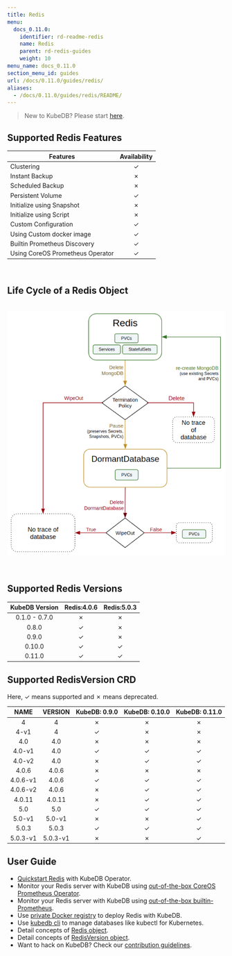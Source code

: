 ```yaml
---
title: Redis
menu:
  docs_0.11.0:
    identifier: rd-readme-redis
    name: Redis
    parent: rd-redis-guides
    weight: 10
menu_name: docs_0.11.0
section_menu_id: guides
url: /docs/0.11.0/guides/redis/
aliases:
  - /docs/0.11.0/guides/redis/README/
---
```


> New to KubeDB? Please start [here](/docs/concepts/README.md).

## Supported Redis Features

|             Features             | Availability |
| -------------------------------- | :----------: |
| Clustering                       |   &#10003;   |
| Instant Backup                   |   &#10007;   |
| Scheduled Backup                 |   &#10007;   |
| Persistent Volume                |   &#10003;   |
| Initialize using Snapshot        |   &#10007;   |
| Initialize using Script          |   &#10007;   |
| Custom Configuration             |   &#10003;   |
| Using Custom docker image        |   &#10003;   |
| Builtin Prometheus Discovery     |   &#10003;   |
| Using CoreOS Prometheus Operator |   &#10003;   |

<br/>

## Life Cycle of a Redis Object

<p align="center">
  <img alt="lifecycle"  src="/docs/images/redis/redis-lifecycle.png">
</p>

<br/>

## Supported Redis Versions

| KubeDB Version | Redis:4.0.6 | Redis:5.0.3 |
| :------------: | :---------: | :---------: |
| 0.1.0 - 0.7.0  |  &#10007;   |  &#10007;   |
|     0.8.0      |  &#10003;   |  &#10007;   |
|     0.9.0      |  &#10003;   |  &#10007;   |
|     0.10.0     |  &#10003;   |  &#10003;   |
|     0.11.0     |  &#10003;   |  &#10003;   |

## Supported RedisVersion CRD

Here, &#10003; means supported and &#10007; means deprecated.

|   NAME   | VERSION  | KubeDB: 0.9.0 | KubeDB: 0.10.0 | KubeDB: 0.11.0 |
| :------: | :------: | :-----------: | :------------: | :------------: |
|    4     |    4     |   &#10007;    |    &#10007;    |    &#10007;    |
|   4-v1   |    4     |   &#10003;    |    &#10007;    |    &#10007;    |
|   4.0    |   4.0    |   &#10007;    |    &#10007;    |    &#10007;    |
|  4.0-v1  |   4.0    |   &#10003;    |    &#10003;    |    &#10003;    |
|  4.0-v2  |   4.0    |   &#10007;    |    &#10003;    |    &#10003;    |
|  4.0.6   |  4.0.6   |   &#10007;    |    &#10007;    |    &#10007;    |
| 4.0.6-v1 |  4.0.6   |   &#10003;    |    &#10003;    |    &#10003;    |
| 4.0.6-v2 |  4.0.6   |   &#10007;    |    &#10003;    |    &#10003;    |
|  4.0.11  |  4.0.11  |   &#10007;    |    &#10003;    |    &#10003;    |
|   5.0    |   5.0    |   &#10003;    |    &#10003;    |    &#10003;    |
|  5.0-v1  |  5.0-v1  |   &#10007;    |    &#10007;    |    &#10003;    |
|  5.0.3   |  5.0.3   |   &#10003;    |    &#10003;    |    &#10003;    |
| 5.0.3-v1 | 5.0.3-v1 |   &#10007;    |    &#10007;    |    &#10003;    |

## User Guide

- [Quickstart Redis](/docs/guides/redis/quickstart/quickstart.md) with KubeDB Operator.
- Monitor your Redis server with KubeDB using [out-of-the-box CoreOS Prometheus Operator](/docs/guides/redis/monitoring/using-coreos-prometheus-operator.md).
- Monitor your Redis server with KubeDB using [out-of-the-box builtin-Prometheus](/docs/guides/redis/monitoring/using-builtin-prometheus.md).
- Use [private Docker registry](/docs/guides/redis/private-registry/using-private-registry.md) to deploy Redis with KubeDB.
- Use [kubedb cli](/docs/guides/redis/cli/cli.md) to manage databases like kubectl for Kubernetes.
- Detail concepts of [Redis object](/docs/concepts/databases/redis.md).
- Detail concepts of [RedisVersion object](/docs/concepts/catalog/redis.md).
- Want to hack on KubeDB? Check our [contribution guidelines](/docs/CONTRIBUTING.md).
